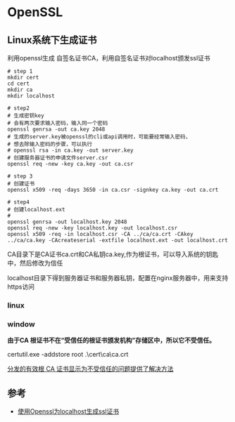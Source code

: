 # OpenSSL

## Linux系统下生成证书
利用openssl生成 自签名证书CA，利用自签名证书对localhost颁发ssl证书

```shell
# step 1
mkdir cert
cd cert
mkdir ca
mkdir localhost

# step2
# 生成密钥key
# 会有两次要求输入密码，输入同一个密码
openssl genrsa -out ca.key 2048
# 生成的server.key被openssl的cli或api调用时，可能要经常输入密码，
# 想去除输入密码的步骤，可以执行
# openssl rsa -in ca.key -out server.key
# 创建服务器证书的申请文件server.csr
openssl req -new -key ca.key -out ca.csr

# step 3
# 创建证书
openssl x509 -req -days 3650 -in ca.csr -signkey ca.key -out ca.crt

# step4 
# 创建localhost.ext
# 
openssl genrsa -out localhost.key 2048
openssl req -new -key localhost.key -out localhost.csr
openssl x509 -req -in localhost.csr -CA ../ca/ca.crt -CAkey ../ca/ca.key -CAcreateserial -extfile localhost.ext -out localhost.crt
```

CA目录下是CA证书ca.crt和CA私钥ca.key,作为根证书，可以导入系统的钥匙中，然后修改为信任

localhost目录下得到服务器证书和服务器私钥，配置在nginx服务器中，用来支持https访问

### linux

### window 

**由于CA 根证书不在“受信任的根证书颁发机构”存储区中，所以它不受信任。**

certutil.exe -addstore root .\cert\ca\ca.crt

[分发的有效根 CA 证书显示为不受信任的问题提供了解决方法](https://learn.microsoft.com/zh-cn/troubleshoot/windows-server/identity/valid-root-ca-certificates-untrusted)

## 参考

- [使用Openssl为localhost生成ssl证书](https://www.jianshu.com/p/9d9596e7fc37)
